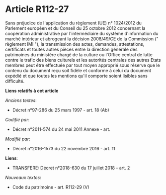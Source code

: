 # Article R112-27

Sans préjudice de l'application du règlement (UE) n° 1024/2012 du Parlement européen et du Conseil du 25 octobre 2012
concernant la coopération administrative par l'intermédiaire du système d'information du marché intérieur et abrogeant la
décision 2008/49/CE de la Commission (" règlement IMI "), la transmission des actes, demandes, attestations, certificats et
toutes autres pièces entre la direction générale des patrimoines du ministère chargé de la culture ou l'Office central de
lutte contre le trafic des biens culturels et les autorités centrales des autres Etats membres peut être effectuée par tout
moyen approprié sous réserve que le contenu du document reçu soit fidèle et conforme à celui du document expédié et que
toutes les mentions qu'il comporte soient lisibles sans difficulté.

**Liens relatifs à cet article**

_Anciens textes_:

  - Décret n°97-286 du 25 mars 1997 - art. 18 (Ab)

_Codifié par_:

  - Décret n°2011-574 du 24 mai 2011 Annexe - art.

_Modifié par_:

  - Décret n°2016-1573 du 22 novembre 2016 - art. 11

**Liens**:

  - TRANSFERE: Décret n°2018-630 du 17 juillet 2018 - art. 2

_Nouveaux textes_:

  - Code du patrimoine - art. R112-29 (V)
